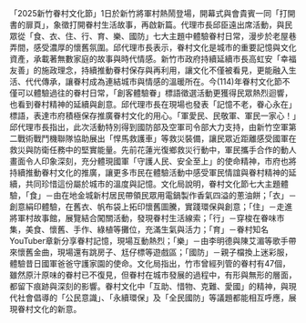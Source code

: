 「2025新竹眷村文化節」1日於新竹將軍村熱鬧登場，開幕式與會貴賓一同「打開書的扉頁」，象徵打開眷村生活故事，再啟新篇。代理市長邱臣遠出席活動，與民眾從「食、衣、住、行、育、樂、國防」七大主題中體驗眷村日常，漫步於老屋巷弄間，感受濃厚的懷舊氛圍。邱代理市長表示，眷村文化是城市的重要記憶與文化資產，承載著無數家庭的故事與時代情感。新竹市政府持續延續市長高虹安「幸福友善」的施政理念，持續推動眷村保存與再利用，讓文化不僅被看見，更能融入生活、代代傳承，讓眷村成為連結城市與情感的溫暖所在。今(114)年眷村文化節不僅可以體驗過往的眷村日常，「創客體驗眷」標語徵選活動更獲得民眾熱烈迴響，也看到眷村精神的延續與創意。邱代理市長在現場也發表「記憶不老，眷心永在」標語，表達市府積極保存推廣眷村文化的用心。「軍愛民、民敬軍、軍民一家心！」邱代理市長指出，此次活動特別得到國防部及空軍司令部大力支持，由新竹空軍第二戰術戰鬥機聯隊協助展出「悍馬救護車」等救災裝備，讓民眾近距離感受國軍在救災與防衛任務中的堅實能量。先前花蓮光復鄉救災行動中，軍民攜手合作的動人畫面令人印象深刻，充分體現國軍「守護人民、安全至上」的使命精神，市府也將持續推動眷村文化的推廣，讓更多市民在體驗活動中感受軍民情誼與眷村精神的延續，共同珍惜這份屬於城市的溫度與記憶。文化局說明，眷村文化節七大主題體驗，「食」－由在地金城新村居民帶領民眾用電鍋製作香氣四溢的蔥油餅；「衣」－創意絹印體驗，在舊衣、帆布袋上拓印懷舊圖騰，實踐環保與創意；「住」－走進將軍村故事館，展覽結合闖關活動，發現眷村生活線索；「行」－穿梭在眷味市集，美食、懷舊、手作、綠植等攤位，充滿生氣與活力；「育」－眷村知名YouTuber章新分享眷村記憶，現場互動熱烈；「樂」－由李明德與陳艾湄等歌手帶來懷舊金曲，現場還有跳房子、尪仔標等遊戲區；「國防」－親子檔換上迷彩服，體驗昔日國軍爸爸守護家園的使命。文化局指出，竹市曾經列管的眷村有47個，雖然原汁原味的眷村已不復見，但眷村在城市發展的過程中，有形與無形的層面，都留下痕跡與深刻的影響。眷村文化中「互助、惜物、克難、愛國」的精神，與現代社會倡導的「公民意識」、「永續環保」及「全民國防」等議題都能相互呼應，展現眷村文化的新意。